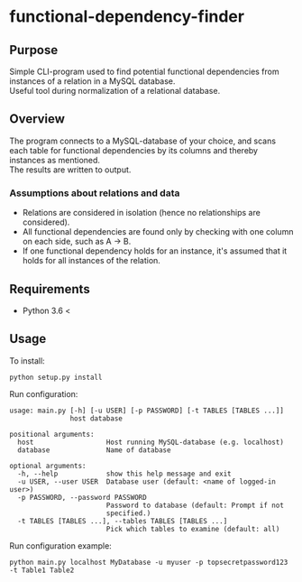 # functional-dependency-finder
## Purpose
Simple CLI-program used to find potential functional dependencies from instances of a relation in a MySQL database.  
Useful tool during normalization of a relational database.

## Overview
The program connects to a MySQL-database of your choice, and scans each table for functional dependencies by its columns and thereby instances as mentioned.  
The results are written to output.

### Assumptions about relations and data
* Relations are considered in isolation (hence no relationships are considered).
* All functional dependencies are found only by checking with one column on each side, such as A -> B.
* If one functional dependency holds for an instance, it's assumed that it holds for all instances of the relation.  

## Requirements
* Python 3.6 <

## Usage
To install:
```
python setup.py install
```

Run configuration:
```
usage: main.py [-h] [-u USER] [-p PASSWORD] [-t TABLES [TABLES ...]]
               host database

positional arguments:
  host                  Host running MySQL-database (e.g. localhost)
  database              Name of database

optional arguments:
  -h, --help            show this help message and exit
  -u USER, --user USER  Database user (default: <name of logged-in user>)
  -p PASSWORD, --password PASSWORD
                        Password to database (default: Prompt if not
                        specified.)
  -t TABLES [TABLES ...], --tables TABLES [TABLES ...]
                        Pick which tables to examine (default: all)
```

Run configuration example:
```
python main.py localhost MyDatabase -u myuser -p topsecretpassword123 -t Table1 Table2
```
